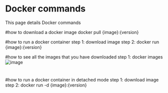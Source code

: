 # Docker commands 
This page details Docker commands

#how to download a docker image
docker pull {image}:{version}

#how to run a docker container
step 1: download image
step 2: docker run {image}:{version}

#how to see all the images that you have downloaded
step 1: docker images
![image](https://user-images.githubusercontent.com/126476257/230448593-c6e7e125-a6f5-43a9-aaea-0b864ac119d5.png)


# 

#how to run a docker container in detached mode
step 1: download image
step 2: docker run -d {image}:{version}
